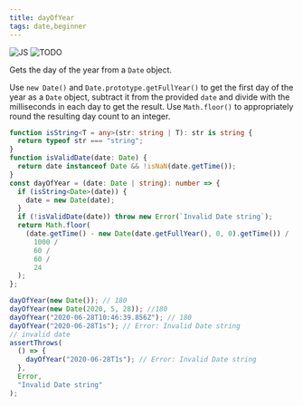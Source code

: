 ```yaml
---
title: dayOfYear
tags: date,beginner
---
```


![JS](https://img.shields.io/badge/supports-javascript-yellow.svg?style=flat-square)
![TODO](https://img.shields.io/badge///TODO-blue.svg?style=flat-square)

Gets the day of the year from a `Date` object.

Use `new Date()` and `Date.prototype.getFullYear()` to get the first day of the year as a `Date` object, subtract it from the provided `date` and divide with the milliseconds in each day to get the result.
Use `Math.floor()` to appropriately round the resulting day count to an integer.

```ts title="typescript"
function isString<T = any>(str: string | T): str is string {
  return typeof str === "string";
}
function isValidDate(date: Date) {
  return date instanceof Date && !isNaN(date.getTime());
}
const dayOfYear = (date: Date | string): number => {
  if (isString<Date>(date)) {
    date = new Date(date);
  }
  if (!isValidDate(date)) throw new Error(`Invalid Date string`);
  return Math.floor(
    (date.getTime() - new Date(date.getFullYear(), 0, 0).getTime()) /
      1000 /
      60 /
      60 /
      24
  );
};
```

```ts title="typescript"
dayOfYear(new Date()); // 180
dayOfYear(new Date(2020, 5, 28)); //180
dayOfYear("2020-06-28T10:46:39.856Z"); // 180
dayOfYear("2020-06-28T1s"); // Error: Invalid Date string
// invalid date
assertThrows(
  () => {
    dayOfYear("2020-06-28T1s"); // Error: Invalid Date string
  },
  Error,
  "Invalid Date string"
);
```
